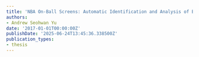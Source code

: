 ```yaml
---
title: 'NBA On-Ball Screens: Automatic Identification and Analysis of Basketball Plays'
authors:
- Andrew Seohwan Yu
date: '2017-01-01T00:00:00Z'
publishDate: '2025-06-24T13:45:36.338500Z'
publication_types:
- thesis
---
```

